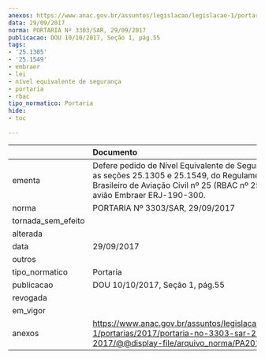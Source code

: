 ```yaml
---
anexos: https://www.anac.gov.br/assuntos/legislacao/legislacao-1/portarias/2017/portaria-no-3303-sar-29-09-2017/@@display-file/arquivo_norma/PA2017-3303.pdf
data: 29/09/2017
norma: PORTARIA Nº 3303/SAR, 29/09/2017
publicacao: DOU 10/10/2017, Seção 1, pág.55
tags:
- '25.1305'
- '25.1549'
- embraer
- lei
- nível equivalente de segurança
- portaria
- rbac
tipo_normatico: Portaria
hide: 
- toc 
 
---
```


|                    | Documento                                                                                                                                                                          |
|:-------------------|:-----------------------------------------------------------------------------------------------------------------------------------------------------------------------------------|
| ementa             | Defere pedido de Nível Equivalente de Segurança para as seções 25.1305 e 25.1549, do Regulamento Brasileiro de Aviação Civil nº 25 (RBAC nº 25), para o avião Embraer ERJ-190-300. |
| norma              | PORTARIA Nº 3303/SAR, 29/09/2017                                                                                                                                                   |
| tornada_sem_efeito |                                                                                                                                                                                    |
| alterada           |                                                                                                                                                                                    |
| data               | 29/09/2017                                                                                                                                                                         |
| outros             |                                                                                                                                                                                    |
| tipo_normatico     | Portaria                                                                                                                                                                           |
| publicacao         | DOU 10/10/2017, Seção 1, pág.55                                                                                                                                                    |
| revogada           |                                                                                                                                                                                    |
| em_vigor           |                                                                                                                                                                                    |
| anexos             | https://www.anac.gov.br/assuntos/legislacao/legislacao-1/portarias/2017/portaria-no-3303-sar-29-09-2017/@@display-file/arquivo_norma/PA2017-3303.pdf                               |